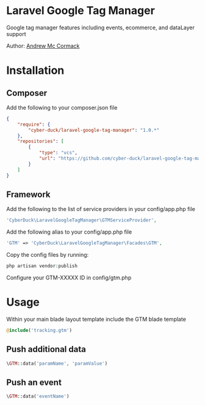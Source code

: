 # Laravel Google Tag Manager

Google tag manager features including events, ecommerce, and dataLayer support

Author: [Andrew Mc Cormack](https://github.com/Andrew-Mc-Cormack)

# Installation

## Composer

Add the following to your composer.json file

```json
{
    "require": {
        "cyber-duck/laravel-google-tag-manager": "1.0.*"
    },
    "repositories": [
        {
            "type": "vcs",
            "url": "https://github.com/cyber-duck/laravel-google-tag-manager"
        }
    ]
}
```

## Framework

Add the following to the list of service providers in your config/app.php file

```php
'CyberDuck\LaravelGoogleTagManager\GTMServiceProvider',

```

Add the following alias to your config/app.php file

```php
'GTM' => 'CyberDuck\LaravelGoogleTagManager\Facades\GTM',
```

Copy the config files by running:

```php
php artisan vendor:publish
```

Configure your GTM-XXXXX ID in config/gtm.php


# Usage

Within your main blade layout template include the GTM blade template

```php
@include('tracking.gtm')
```

## Push additional data
```php
\GTM::data('paramName', 'paramValue')
```

## Push an event
```php
\GTM::data('eventName')
```
